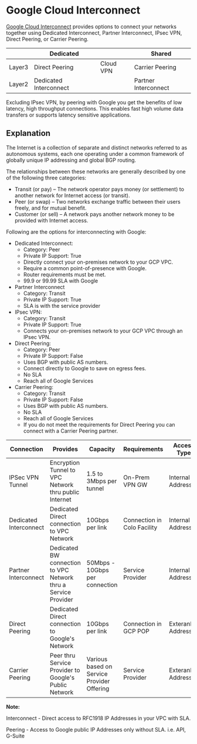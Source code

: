 # Google Cloud Interconnect

[Google Cloud Interconnect](https://cloud.google.com/interconnect/) provides options to connect your networks together using Dedicated Interconnect, Partner Interconnect, IPsec VPN, Direct Peering, or Carrier Peering.

|        | Dedicated              |           | Shared               |
|--------|------------------------|-----------|----------------------|
| Layer3 | Direct Peering         | Cloud VPN | Carrier Peering      |
| Layer2 | Dedicated Interconnect |           | Partner Interconnect |

Excluding IPsec VPN, by peering with Google you get the benefits of low latency, high throughput connections. This enables fast high volume data transfers or supports latency sensitive applications.

## Explanation

The Internet is a collection of separate and distinct networks referred to as autonomous systems, each one operating under a common framework of globally unique IP addressing and global BGP routing.

The relationships between these networks are generally described by one of the following three categories:

* Transit (or pay) – The network operator pays money (or settlement) to another network for Internet access (or transit).
* Peer (or swap) – Two networks exchange traffic between their users freely, and for mutual benefit.
* Customer (or sell) – A network pays another network money to be provided with Internet access.

Following are the options for interconnecting with Google:

* Dedicated Interconnect:
  * Category: Peer
  * Private IP Support: True
  * Directly connect your on-premises network to your GCP VPC.
  * Require a common point-of-presence with Google.
  * Router requirements must be met.
  * 99.9 or 99.99 SLA with Google
* Partner Interconnect
  * Category: Transit
  * Private IP Support: True
  * SLA is with the service provider
* IPsec VPN:
  * Category: Transit
  * Private IP Support: True
  * Connects your on-premises network to your GCP VPC through an IPsec VPN.
* Direct Peering:
  * Category: Peer
  * Private IP Support: False
  * Uses BGP with public AS numbers.
  * Connect directly to Google to save on egress fees.
  * No SLA
  * Reach all of Google Services
* Carrier Peering:
  * Category: Transit
  * Private IP Support: False
  * Uses BGP with public AS numbers.
  * No SLA
  * Reach all of Google Services
  * If you do not meet the requirements for Direct Peering you can connect with a Carrier Peering partner.

| Connection       | Provides                                              | Capacity                | Requirements   | Access Type |
|------------------|-------------------------------------------------------|-------------------------|----------------|-------------|
| IPSec VPN Tunnel | Encryption Tunnel to VPC Network thru public Internet | 1.5 to 3Mbps per tunnel | On-Prem VPN GW | Internal IP Addresses |
| Dedicated Interconnect | Dedicated Direct connection to VPC Network | 10Gbps per link | Connection in Colo Facility | Internal IP Addresses |
| Partner Interconnect | Dedicated BW connection to VPC Network thru a Service Provider | 50Mbps - 10Gbps per connection | Service Provider | Internal IP Addresses |
| Direct Peering | Dedicated Direct connection to Google's Network | 10Gbps per link | Connection in GCP POP | Exteranl IP Addresses |
| Carrier Peering | Peer thru Service Provider to Google's Public Network | Various based on Service Provider Offering | Service Provider | Exteranl IP Addresses |

__Note:__ 

Interconnect - Direct access to RFC1918 IP Addresses in your VPC with SLA.


Peering - Access to Google public IP Addresses only without SLA. i.e. API, G-Suite
